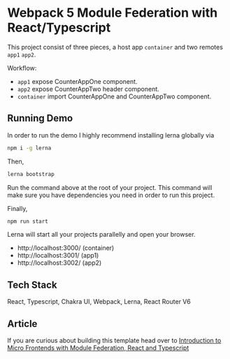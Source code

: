 # Webpack 5 Module Federation with React/Typescript
This project consist of three pieces, a host app `container` and two remotes `app1` `app2`.

Workflow:

- `app1` expose CounterAppOne component.
- `app2` expose CounterAppTwo header component.
- `container` import CounterAppOne and CounterAppTwo component.

## Running Demo

In order to run the demo I highly recommend installing lerna globally via

```bash
npm i -g lerna
```

Then,

```bash
lerna bootstrap
```

Run the command above at the root of your project. This command will make sure you have dependencies you need in order to run this project.

Finally,

```bash
npm run start
```

Lerna will start all your projects parallelly and open your browser.

- http://localhost:3000/ (container)
- http://localhost:3001/ (app1)
- http://localhost:3002/ (app2)


## Tech Stack

React, Typescript, Chakra UI, Webpack, Lerna, React Router V6

## Article

If you are curious about building this template head over to [Introduction to Micro Frontends with Module Federation, React and Typescript](https://ogzhanolguncu.com/blog/micro-frontends-with-module-federation)

